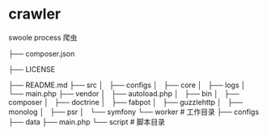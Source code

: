 # crawler
swoole process 爬虫

├── composer.json

├── LICENSE

├── README.md
├── src
│   ├── configs
│   ├── core
│   ├── logs
│   └── main.php
├── vendor
│   ├── autoload.php
│   ├── bin
│   ├── composer
│   ├── doctrine
│   ├── fabpot
│   ├── guzzlehttp
│   ├── monolog
│   ├── psr
│   └── symfony
└── worker 			# 工作目录
    ├── configs		
    ├── data
    ├── main.php
    └── script  	# 脚本目录